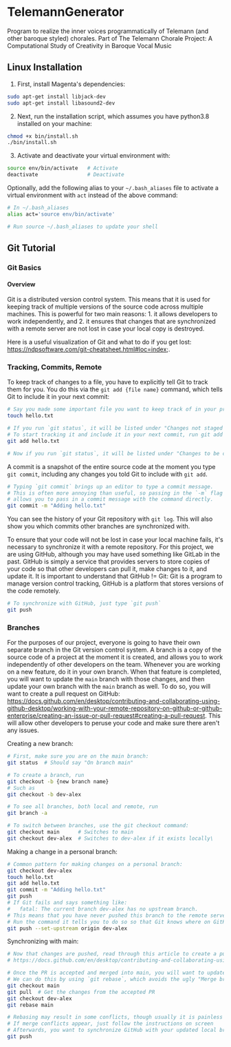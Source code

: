 # TelemannGenerator

Program to realize the inner voices programmatically of Telemann (and other baroque styled) chorales. Part of The Telemann Chorale Project: A Computational Study of Creativity in Baroque Vocal Music

## Linux Installation

1. First, install Magenta's dependencies:

```bash
sudo apt-get install libjack-dev
sudo apt-get install libasound2-dev
```

2. Next, run the installation script, which assumes you have python3.8 installed on your machine:

```bash
chmod +x bin/install.sh
./bin/install.sh
```

3. Activate and deactivate your virtual environment with:

```bash
source env/bin/activate   # Activate
deactivate                # Deactivate
```

Optionally, add the following alias to your `~/.bash_aliases` file to activate a virtual environment with `act` instead of the above command:

```bash
# In ~/.bash_aliases
alias act='source env/bin/activate'

# Run source ~/.bash_aliases to update your shell
```

## Git Tutorial

### Git Basics

#### Overview

Git is a distributed version control system. This means that it is used for keeping track of multiple versions of the source code across multiple machines. This is powerful for two main reasons: 1. it allows developers to work independently, and 2. it ensures that changes that are synchronized with a remote server are not lost in case your local copy is destroyed.

Here is a useful visualization of Git and what to do if you get lost: https://ndpsoftware.com/git-cheatsheet.html#loc=index;.

### Tracking, Commits, Remote

To keep track of changes to a file, you have to explicitly tell Git to track them for you. You do this via the `git add {file name}` command, which tells Git to include it in your next commit:

```bash
# Say you made some important file you want to keep track of in your project
touch hello.txt

# If you run `git status`, it will be listed under "Changes not staged for commit"
# To start tracking it and include it in your next commit, run git add on it:
git add hello.txt

# Now if you run `git status`, it will be listed under "Changes to be committed"
```

A commit is a snapshot of the entire source code at the moment you type `git commit`, including any changes you told Git to include with `git add`.

```bash
# Typing `git commit` brings up an editor to type a commit message.
# This is often more annoying than useful, so passing in the `-m` flag
# allows you to pass in a commit message with the command directly.
git commit -m "Adding hello.txt"
```

You can see the history of your Git repository with `git log`. This will also show you which commits other branches are synchronized with.

To ensure that your code will not be lost in case your local machine fails, it's necessary to synchronize it with a remote repository. For this project, we are using GitHub, although you may have used something like GitLab in the past. GitHub is simply a service that provides servers to store copies of your code so that other developers can pull it, make changes to it, and update it. It is important to understand that GitHub != Git: Git is a program to manage version control tracking, GitHub is a platform that stores versions of the code remotely.

```bash
# To synchronize with GitHub, just type `git push`
git push
```

### Branches

For the purposes of our project, everyone is going to have their own separate branch in the Git version control system. A branch is a copy of the source code of a project at the moment it is created, and allows you to work independently of other developers on the team. Whenever you are working on a new feature, do it in your own branch. When that feature is completed, you will want to update the `main` branch with those changes, and then update your own branch with the `main` branch as well. To do so, you will want to create a pull request on GitHub: https://docs.github.com/en/desktop/contributing-and-collaborating-using-github-desktop/working-with-your-remote-repository-on-github-or-github-enterprise/creating-an-issue-or-pull-request#creating-a-pull-request. This will allow other developers to peruse your code and make sure there aren't any issues.

Creating a new branch:

```bash
# First, make sure you are on the main branch:
git status  # Should say "On branch main"

# To create a branch, run
git checkout -b {new branch name}
# Such as
git checkout -b dev-alex

# To see all branches, both local and remote, run
git branch -a

# To switch between branches, use the git checkout command:
git checkout main      # Switches to main
git checkout dev-alex  # Switches to dev-alex if it exists locally\
```

Making a change in a personal branch:

```bash
# Common pattern for making changes on a personal branch:
git checkout dev-alex
touch hello.txt
git add hello.txt
git commit -m "Adding hello.txt"
git push
# If Git fails and says something like:
#   fatal: The current branch dev-alex has no upstream branch.
# This means that you have never pushed this branch to the remote servers on GitHub.
# Run the command it tells you to do so so that Git knows where on GitHub to push to
git push --set-upstream origin dev-alex
```

Synchronizing with main:

```bash
# Now that changes are pushed, read through this article to create a pull request (PR) on GitHub
# https://docs.github.com/en/desktop/contributing-and-collaborating-using-github-desktop/working-with-your-remote-repository-on-github-or-github-enterprise/creating-an-issue-or-pull-request#creating-a-pull-request

# Once the PR is accepted and merged into main, you will want to update your own branch with the changes on main
# We can do this by using `git rebase`, which avoids the ugly "Merge branch ... from ... into ..." commit message from simple merging
git checkout main
git pull  # Get the changes from the accepted PR
git checkout dev-alex
git rebase main

# Rebasing may result in some conflicts, though usually it is painless
# If merge conflicts appear, just follow the instructions on screen
# Afterwards, you want to synchronize GitHub with your updated local branch:
git push
```
